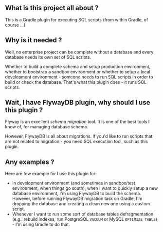 What is this project all about ?
--------------------------------
This is a Gradle plugin for executing SQL scripts (from within Gradle,
of course ...)

Why is it needed ?
------------------
Well, no enterprise project can be complete without a database and every
database needs its own set of SQL scripts.

Whether to build a complete schema and setup production environment, whether
to bootstrap a sandbox environment or whether to setup a local development
environment - someone needs to run SQL scripts in order to build or check
the database. That's what this plugin does - it runs SQL scripts.

Wait, I have FlywayDB plugin, why should I use this plugin ?
------------------------------------------------------------
Flyway is an excellent _schema migration_ tool. It is one of the best tools I
know of, for managing database schema.

However, FlywayDB is all about migrations. If you'd like to run scripts that
are not related to migration - you need SQL execution tool, such as this plugin.

Any examples ?
--------------
Here are few example for I use this plugin for:

* In development environment (and sometimes in sandbox/test environment, when
things go south), when I want to quickly setup a new database environment, I'm
using FlywayDB to build the schema. However, before running FlywayDB migration
task on Gradle, I'm dropping the database and creating a clean new one using
a custom script.
* Whenever I want to run some sort of database tables defragmentation (e.g.:
rebuild indexes, run PostgreSQL `VACUUM` or MySQL `OPTIMIZE TABLE`) - I'm
using Gradle to do that.

